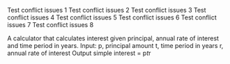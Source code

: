 Test conflict issues 1
Test conflict issues 2
Test conflict issues 3
Test conflict issues 4
Test conflict issues 5
Test conflict issues 6
Test conflict issues 7
Test conflict issues 8

A calculator that calculates interest given principal, annual rate of interest and time period in years.
Input:
p, principal amount
t, time period in years
r, annual rate of interest
Output
simple interest = p*t*r

